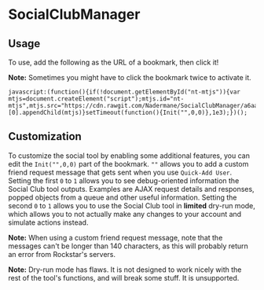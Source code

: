 # SocialClubManager

## Usage

To use, add the following as the URL of a bookmark, then click it!

**Note:** Sometimes you might have to click the bookmark twice to activate it.

```
javascript:(function(){if(!document.getElementById("nt-mtjs")){var mtjs=document.createElement("script");mtjs.id="nt-mtjs",mtjs.src="https://cdn.rawgit.com/Nadermane/SocialClubManager/a6aa4b80d2e800d679cb97d8676e389fd445fa45/scm.js",document.getElementsByTagName("head")[0].appendChild(mtjs)}setTimeout(function(){Init("",0,0)},1e3);})();
```

## Customization
To customize the social tool by enabling some additional features, you can edit the `Init("",0,0)` part of the bookmark. `""` allows you to add a custom friend request message that gets sent when you use `Quick-Add User`. Setting the first `0` to `1` allows you to see debug-oriented information the Social Club tool outputs. Examples are AJAX request details and responses, popped objects from a queue and other useful information. Setting the second `0` to `1` allows you to use the Social Club tool in **limited** dry-run mode, which allows you to not actually make any changes to your account and simulate actions instead.

**Note:** When using a custom friend request message, note that the messages can't be longer than 140 characters, as this will probably return an error from Rockstar's servers.

**Note:** Dry-run mode has flaws. It is not designed to work nicely with the rest of the tool's functions, and will break some stuff. It is unsupported.